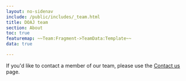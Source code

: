 ```yaml
---
layout: no-sidenav
include: /public/includes/_team.html
title: DOAJ team
section: About
toc: true
featuremap: ~~Team:Fragment->TeamData:Template~~
data: true

---
```


If you'd like to contact a member of our team, please use the [Contact us](/contact/) page.
 
 
